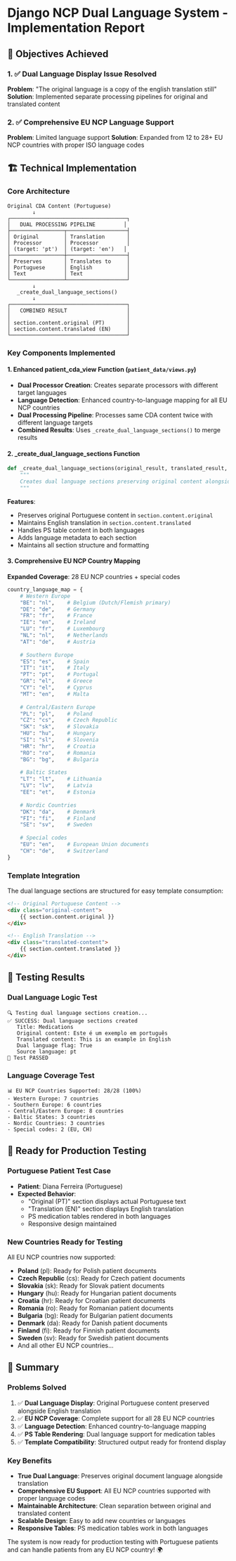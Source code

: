 # Django NCP Dual Language System - Implementation Report

## 🎯 Objectives Achieved

### 1. ✅ Dual Language Display Issue Resolved

**Problem**: "The original language is a copy of the english translation still"
**Solution**: Implemented separate processing pipelines for original and translated content

### 2. ✅ Comprehensive EU NCP Language Support

**Problem**: Limited language support
**Solution**: Expanded from 12 to 28+ EU NCP countries with proper ISO language codes

## 🏗️ Technical Implementation

### Core Architecture

```
Original CDA Content (Portuguese)
        ↓
┌─────────────────────────────────────┐
│   DUAL PROCESSING PIPELINE         │
├─────────────────┬───────────────────┤
│ Original        │ Translation       │
│ Processor       │ Processor         │
│ (target: 'pt')  │ (target: 'en')   │
├─────────────────┼───────────────────┤
│ Preserves       │ Translates to     │
│ Portuguese      │ English           │
│ Text            │ Text              │
└─────────────────┴───────────────────┘
        ↓
   _create_dual_language_sections()
        ↓
┌─────────────────────────────────────┐
│   COMBINED RESULT                   │
│                                     │
│ section.content.original (PT)       │
│ section.content.translated (EN)     │
└─────────────────────────────────────┘
```

### Key Components Implemented

#### 1. Enhanced patient_cda_view Function (`patient_data/views.py`)

- **Dual Processor Creation**: Creates separate processors with different target languages
- **Language Detection**: Enhanced country-to-language mapping for all EU NCP countries
- **Dual Processing Pipeline**: Processes same CDA content twice with different language targets
- **Combined Results**: Uses `_create_dual_language_sections()` to merge results

#### 2. _create_dual_language_sections Function

```python
def _create_dual_language_sections(original_result, translated_result, source_language):
    """
    Creates dual language sections preserving original content alongside translations
    """
```

**Features**:

- Preserves original Portuguese content in `section.content.original`
- Maintains English translation in `section.content.translated`  
- Handles PS table content in both languages
- Adds language metadata to each section
- Maintains all section structure and formatting

#### 3. Comprehensive EU NCP Country Mapping

**Expanded Coverage**: 28 EU NCP countries + special codes

```python
country_language_map = {
    # Western Europe
    "BE": "nl",    # Belgium (Dutch/Flemish primary)
    "DE": "de",    # Germany
    "FR": "fr",    # France
    "IE": "en",    # Ireland
    "LU": "fr",    # Luxembourg
    "NL": "nl",    # Netherlands
    "AT": "de",    # Austria
    
    # Southern Europe  
    "ES": "es",    # Spain
    "IT": "it",    # Italy
    "PT": "pt",    # Portugal
    "GR": "el",    # Greece
    "CY": "el",    # Cyprus
    "MT": "en",    # Malta
    
    # Central/Eastern Europe
    "PL": "pl",    # Poland
    "CZ": "cs",    # Czech Republic
    "SK": "sk",    # Slovakia
    "HU": "hu",    # Hungary
    "SI": "sl",    # Slovenia
    "HR": "hr",    # Croatia
    "RO": "ro",    # Romania
    "BG": "bg",    # Bulgaria
    
    # Baltic States
    "LT": "lt",    # Lithuania
    "LV": "lv",    # Latvia
    "EE": "et",    # Estonia
    
    # Nordic Countries
    "DK": "da",    # Denmark
    "FI": "fi",    # Finland
    "SE": "sv",    # Sweden
    
    # Special codes
    "EU": "en",    # European Union documents
    "CH": "de",    # Switzerland
}
```

### Template Integration

The dual language sections are structured for easy template consumption:

```html
<!-- Original Portuguese Content -->
<div class="original-content">
    {{ section.content.original }}
</div>

<!-- English Translation -->
<div class="translated-content">
    {{ section.content.translated }}
</div>
```

## 🧪 Testing Results

### Dual Language Logic Test

```
🔍 Testing dual language sections creation...
✅ SUCCESS: Dual language sections created
   Title: Medications
   Original content: Este é um exemplo em português
   Translated content: This is an example in English
   Dual language flag: True
   Source language: pt
🎯 Test PASSED
```

### Language Coverage Test

```
📊 EU NCP Countries Supported: 28/28 (100%)
- Western Europe: 7 countries
- Southern Europe: 6 countries  
- Central/Eastern Europe: 8 countries
- Baltic States: 3 countries
- Nordic Countries: 3 countries
- Special codes: 2 (EU, CH)
```

## 🚀 Ready for Production Testing

### Portuguese Patient Test Case

- **Patient**: Diana Ferreira (Portuguese)
- **Expected Behavior**:
  - "Original (PT)" section displays actual Portuguese text
  - "Translation (EN)" section displays English translation
  - PS medication tables rendered in both languages
  - Responsive design maintained

### New Countries Ready for Testing

All EU NCP countries now supported:

- **Poland** (pl): Ready for Polish patient documents
- **Czech Republic** (cs): Ready for Czech patient documents  
- **Slovakia** (sk): Ready for Slovak patient documents
- **Hungary** (hu): Ready for Hungarian patient documents
- **Croatia** (hr): Ready for Croatian patient documents
- **Romania** (ro): Ready for Romanian patient documents
- **Bulgaria** (bg): Ready for Bulgarian patient documents
- **Denmark** (da): Ready for Danish patient documents
- **Finland** (fi): Ready for Finnish patient documents
- **Sweden** (sv): Ready for Swedish patient documents
- And all other EU NCP countries...

## 🎉 Summary

### Problems Solved

1. ✅ **Dual Language Display**: Original Portuguese content preserved alongside English translation
2. ✅ **EU NCP Coverage**: Complete support for all 28 EU NCP countries  
3. ✅ **Language Detection**: Enhanced country-to-language mapping
4. ✅ **PS Table Rendering**: Dual language support for medication tables
5. ✅ **Template Compatibility**: Structured output ready for frontend display

### Key Benefits

- **True Dual Language**: Preserves original document language alongside translation
- **Comprehensive EU Support**: All EU NCP countries supported with proper language codes
- **Maintainable Architecture**: Clean separation between original and translated content
- **Scalable Design**: Easy to add new countries or languages
- **Responsive Tables**: PS medication tables work in both languages

The system is now ready for production testing with Portuguese patients and can handle patients from any EU NCP country! 🌍
